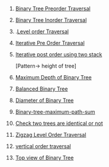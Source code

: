 1. [Binary Tree Preorder Traversal](https://leetcode.com/problems/binary-tree-preorder-traversal/submissions/1624311871/)

2. [Binary Tree Inorder Traversal](https://leetcode.com/problems/binary-tree-inorder-traversal/submissions/1624314533/)

3. .[Level order Traversal](https://leetcode.com/problems/binary-tree-level-order-traversal/submissions/1624354047/)

4. [Iterative Pre Order Traversal](https://leetcode.com/problems/binary-tree-preorder-traversal/submissions/1626228897/)

5. [Iterative post order using two stack](https://leetcode.com/problems/binary-tree-postorder-traversal/submissions/1627946934/)

   [Pattern-> height of tree]

7. [Maximum Depth of Binary Tree](https://leetcode.com/problems/maximum-depth-of-binary-tree/submissions/1628792078/)

8. [Balanced Binary Tree](https://leetcode.com/problems/balanced-binary-tree/submissions/1633457162/)

9. [Diameter of Binary Tree](https://leetcode.com/problems/diameter-of-binary-tree/submissions/1633495236/)

10. [Binary-tree-maximum-path-sum](https://leetcode.com/problems/binary-tree-maximum-path-sum/submissions/1633507824/)

11. [Check two trees are identical or not](https://leetcode.com/problems/same-tree/)

12. [Zigzag Level Order Traversal](https://leetcode.com/problems/binary-tree-zigzag-level-order-traversal/submissions/1640861584/)

13. [vertical order traversal](https://leetcode.com/problems/vertical-order-traversal-of-a-binary-tree/submissions/1641192932/)

14. [Top view of Binary Tree](https://www.geeksforgeeks.org/problems/top-view-of-binary-tree/1)
